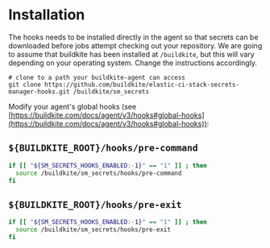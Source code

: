 # Installation

The hooks needs to be installed directly in the agent so that secrets can be downloaded before jobs attempt checking out your repository. We are going to assume that buildkite has been installed at `/buildkite`, but this will vary depending on your operating system. Change the instructions accordingly.

```
# clone to a path your buildkite-agent can access
git clone https://github.com/buildkite/elastic-ci-stack-secrets-manager-hooks.git /buildkite/sm_secrets
```

Modify your agent's global hooks (see [https://buildkite.com/docs/agent/v3/hooks#global-hooks](https://buildkite.com/docs/agent/v3/hooks#global-hooks)):

## `${BUILDKITE_ROOT}/hooks/pre-command`

```bash
if [[ "${SM_SECRETS_HOOKS_ENABLED:-1}" == "1" ]] ; then
  source /buildkite/sm_secrets/hooks/pre-command
fi
```

## `${BUILDKITE_ROOT}/hooks/pre-exit`

```bash
if [[ "${SM_SECRETS_HOOKS_ENABLED:-1}" == "1" ]] ; then
  source /buildkite/sm_secrets/hooks/pre-exit
fi
```
